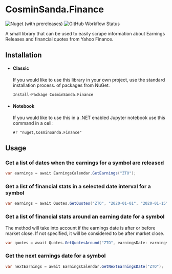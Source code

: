 # CosminSanda.Finance

![Nuget (with prereleases)](https://img.shields.io/nuget/vpre/CosminSanda.Finance?style=plastic) ![GitHub Workflow Status](https://img.shields.io/github/workflow/status/cosmincatalin/finance-library/Test)

A small library that can be used to easily scrape information about Earnings Releases and financial quotes from Yahoo Finance.

## Installation

 * #### Classic
    If you would like to use this library in your own project, use the standard installation process. of packages from NuGet.

    ```bash
    Install-Package CosminSanda.Finance
    ```

 * #### Notebook
    If you would like to use this in a .NET enabled Jupyter notebook use this command in a cell:

    ```
    #r "nuget,CosminSanda.Finance"
    ```

## Usage

### Get a list of dates when the earnings for a symbol are released

```c#
var earnings = await EarningsCalendar.GetEarnings("ZTO");
```

### Get a list of financial stats in a selected date interval for a symbol

```c#
var earnings = await Quotes.GetQuotes("ZTO", "2020-01-01", "2020-01-15");
```

### Get a list of financial stats around an earning date for a symbol

The method will take into account if the earnings date is after or before market close.
If not specified, it will be considered to be after market close.

```c#
var quotes = await Quotes.GetQuotesAround("ZTO", earningsDate: earnings[6], lookAround: 3);
```

### Get the next earnings date for a symbol

```c#
var nextEarnings = await EarningsCalendar.GetNextEarningsDate("ZTO");
```
